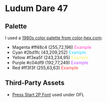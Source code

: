 # Ludum Dare 47

## Palette

I used a [1980s color palette from
color-hex.com](https://www.color-hex.com/color-palette/25888):

- Magenta #ff48c4	(255,72,196) <span style="color:#ff48c4">Example</span>
- Cyan 	#2bd1fc	(43,209,252) <span style="color:#2bd1fc">Example</span>
- Yellow 	#f3ea5f	(243,234,95) <span style="color:#f3ea5f">Example</span>
- Purple 	#c04df9	(192,77,249) <span style="color:#c04df9">Example</span>
- Red #ff3f3f	(255,63,63) <span style="color:#ff3f3f">Example</span>


## Third-Party Assets

- [Press Start 2P Font](https://fonts.google.com/specimen/Press+Start+2P) used under OFL